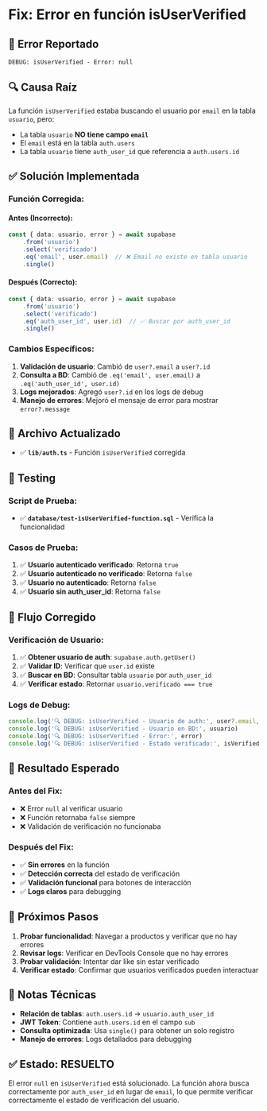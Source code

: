 # Fix: Error en función isUserVerified

## 🐛 Error Reportado
```
DEBUG: isUserVerified - Error: null
```

## 🔍 Causa Raíz
La función `isUserVerified` estaba buscando el usuario por `email` en la tabla `usuario`, pero:
- La tabla `usuario` **NO tiene campo `email`**
- El `email` está en la tabla `auth.users`
- La tabla `usuario` tiene `auth_user_id` que referencia a `auth.users.id`

## ✅ Solución Implementada

### **Función Corregida:**

#### **Antes (Incorrecto):**
```typescript
const { data: usuario, error } = await supabase
    .from('usuario')
    .select('verificado')
    .eq('email', user.email)  // ❌ Email no existe en tabla usuario
    .single()
```

#### **Después (Correcto):**
```typescript
const { data: usuario, error } = await supabase
    .from('usuario')
    .select('verificado')
    .eq('auth_user_id', user.id)  // ✅ Buscar por auth_user_id
    .single()
```

### **Cambios Específicos:**

1. **Validación de usuario**: Cambió de `user?.email` a `user?.id`
2. **Consulta a BD**: Cambió de `.eq('email', user.email)` a `.eq('auth_user_id', user.id)`
3. **Logs mejorados**: Agregó `user?.id` en los logs de debug
4. **Manejo de errores**: Mejoró el mensaje de error para mostrar `error?.message`

## 🔧 Archivo Actualizado
- ✅ **`lib/auth.ts`** - Función `isUserVerified` corregida

## 🧪 Testing

### **Script de Prueba:**
- ✅ **`database/test-isUserVerified-function.sql`** - Verifica la funcionalidad

### **Casos de Prueba:**
1. ✅ **Usuario autenticado verificado**: Retorna `true`
2. ✅ **Usuario autenticado no verificado**: Retorna `false`
3. ✅ **Usuario no autenticado**: Retorna `false`
4. ✅ **Usuario sin auth_user_id**: Retorna `false`

## 🔄 Flujo Corregido

### **Verificación de Usuario:**
1. ✅ **Obtener usuario de auth**: `supabase.auth.getUser()`
2. ✅ **Validar ID**: Verificar que `user.id` existe
3. ✅ **Buscar en BD**: Consultar tabla `usuario` por `auth_user_id`
4. ✅ **Verificar estado**: Retornar `usuario.verificado === true`

### **Logs de Debug:**
```typescript
console.log('🔍 DEBUG: isUserVerified - Usuario de auth:', user?.email, 'ID:', user?.id)
console.log('🔍 DEBUG: isUserVerified - Usuario en BD:', usuario)
console.log('🔍 DEBUG: isUserVerified - Error:', error)
console.log('🔍 DEBUG: isUserVerified - Estado verificado:', isVerified)
```

## 🎯 Resultado Esperado

### **Antes del Fix:**
- ❌ Error `null` al verificar usuario
- ❌ Función retornaba `false` siempre
- ❌ Validación de verificación no funcionaba

### **Después del Fix:**
- ✅ **Sin errores** en la función
- ✅ **Detección correcta** del estado de verificación
- ✅ **Validación funcional** para botones de interacción
- ✅ **Logs claros** para debugging

## 🚀 Próximos Pasos

1. **Probar funcionalidad**: Navegar a productos y verificar que no hay errores
2. **Revisar logs**: Verificar en DevTools Console que no hay errores
3. **Probar validación**: Intentar dar like sin estar verificado
4. **Verificar estado**: Confirmar que usuarios verificados pueden interactuar

## 📝 Notas Técnicas

- **Relación de tablas**: `auth.users.id` → `usuario.auth_user_id`
- **JWT Token**: Contiene `auth.users.id` en el campo `sub`
- **Consulta optimizada**: Usa `single()` para obtener un solo registro
- **Manejo de errores**: Logs detallados para debugging

## ✅ Estado: RESUELTO

El error `null` en `isUserVerified` está solucionado. La función ahora busca correctamente por `auth_user_id` en lugar de `email`, lo que permite verificar correctamente el estado de verificación del usuario.
